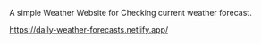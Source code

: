 A simple Weather Website for Checking current weather forecast.

https://daily-weather-forecasts.netlify.app/
